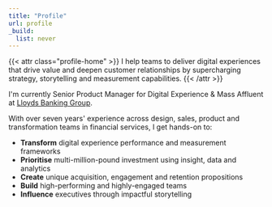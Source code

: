 ```yaml
---
title: "Profile"
url: profile
_build:
  list: never
---
```


{{< attr class="profile-home" >}}
I help teams to deliver digital experiences that drive value and deepen customer relationships by supercharging strategy, storytelling and measurement capabilities.
{{< /attr >}}

I'm currently Senior Product Manager for Digital Experience & Mass Affluent at [Lloyds Banking Group](https://www.lloydsbankinggroup.com).

With over seven years' experience across design, sales, product and transformation teams in financial services, I get hands-on to:

*   **Transform** digital experience performance and measurement frameworks
*   **Prioritise** multi-million-pound investment using insight, data and analytics
*   **Create** unique acquisition, engagement and retention propositions
*   **Build** high-performing and highly-engaged teams
*   **Influence** executives through impactful storytelling